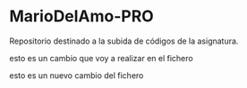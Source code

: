 # MarioDelAmo-PRO
Repositorio destinado a la subida de códigos de la asignatura.

esto es un cambio que voy a realizar en el fichero

esto es un nuevo cambio del fichero